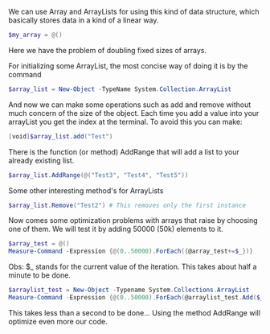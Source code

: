 We can use Array and ArrayLists for using this kind of data structure, which basically stores data in a kind of a linear way.

```powershell
$my_array = @()
```

Here we have the problem of doubling fixed sizes of arrays.

For initializing some ArrayList, the most concise way of doing it is by the command

```powershell
$array_list = New-Object -TypeName System.Collection.ArrayList
```

And now we can make some operations such as add and remove without much concern of the size of the object. Each time you add a value into your arrayList you get the index at the terminal. To avoid this you can make:

```powershell
[void]$array_list.add("Test")
```

There is the function (or method) AddRange that will add a list to your already existing list.

```powershell
$array_list.AddRange(@("Test3", "Test4", "Test5"))
```

Some other interesting method's for ArrayLists
```powershell
$array_list.Remove("Test2") # This removes only the first instance
```

Now comes some optimization problems with arrays that raise by choosing one of them. We will test it by adding 50000 (50k) elements to it.

```powershell
$array_test = @()
Measure-Command -Expression {@(0..50000).ForEach({@array_test+=$_})}
```

Obs: $_ stands for the current value of the iteration.
This takes about half a minute to be done.

```powershell
$arraylist_test = New-Object -Typename System.Collections.ArrayList
Measure-Command -Expression {@(0..50000).ForEach(@arraylist_test.Add($_))}
```

This takes less than a second to be done... Using the method AddRange will optimize even more our code.

